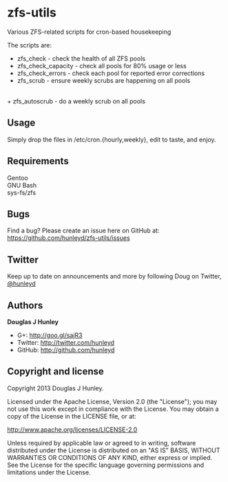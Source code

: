 zfs-utils
===============

Various ZFS-related scripts for cron-based housekeeping

The scripts are:
<br>
+ zfs_check - check the health of all ZFS pools
+ zfs_check_capacity - check all pools for 80% usage or less
+ zfs_check_errors - check each pool for reported error corrections
+ zfs_scrub - ensure weekly scrubs are happening on all pools
<br>
+ zfs_autoscrub - do a weekly scrub on all pools

Usage
-----
Simply drop the files in /etc/cron.{hourly,weekly}, edit to taste, and enjoy.

Requirements
------------
Gentoo
<br>GNU Bash
<br>sys-fs/zfs

Bugs
----
Find a bug? Please create an issue here on GitHub at:
https://github.com/hunleyd/zfs-utils/issues

Twitter
-------
Keep up to date on announcements and more by following Doug on Twitter, <a href="http://twitter.com/hunleyd">@hunleyd</a>

Authors
-------
**Douglas J Hunley**
+ G+: http://goo.gl/sajR3
+ Twitter: http://twitter.com/hunleyd
+ GitHub: http://github.com/hunleyd

Copyright and license
---------------------
Copyright 2013 Douglas J Hunley.

Licensed under the Apache License, Version 2.0 (the "License"); you may not use this work
except in compliance with the License. You may obtain a copy of the License in the
LICENSE file, or at:

http://www.apache.org/licenses/LICENSE-2.0

Unless required by applicable law or agreed to in writing, software distributed under the
License is distributed on an "AS IS" BASIS, WITHOUT WARRANTIES OR CONDITIONS OF ANY KIND,
either express or implied. See the License for the specific language governing
permissions and limitations under the License.

